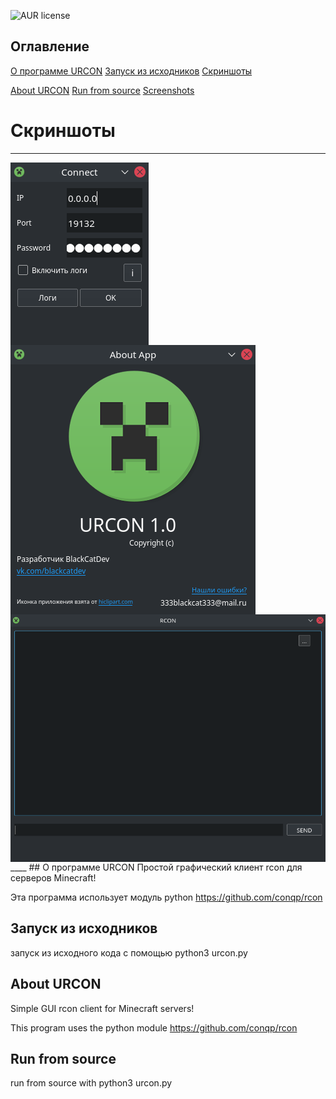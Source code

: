 ![AUR license](https://img.shields.io/badge/license-Apache-orange)

## Оглавление

[О программе URCON](#О-программе-URCON)
[Запуск из исходников](#Запуск-из-исходников)
[Скриншоты](#Скриншоты)

[About URCON](#About-URCON)
[Run from source](#Run-from-source)
[Screenshots](#Скриншоты)

# Скриншоты
____
<img src="Screenshots/connect.png" align="center" />
<img src="Screenshots/about.png" align="center" />
<img src="Screenshots/main.png" align="center" />
____
## О программе URCON
Простой графический клиент rcon для серверов Minecraft!

Эта программа использует модуль python https://github.com/conqp/rcon

## Запуск из исходников
запуск из исходного кода с помощью python3 urcon.py


## About URCON
Simple GUI rcon client for Minecraft servers!

This program uses the python module https://github.com/conqp/rcon

## Run from source
run from source with python3 urcon.py

